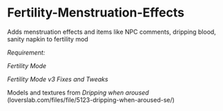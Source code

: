 # Fertility-Menstruation-Effects
Adds menstruation effects and items like NPC comments, dripping blood, sanity napkin to fertility mod

*Requirement:*

*Fertility Mode*

*Fertility Mode v3 Fixes and Tweaks*

Models and textures from *Dripping when aroused* (loverslab.com/files/file/5123-dripping-when-aroused-se/)
